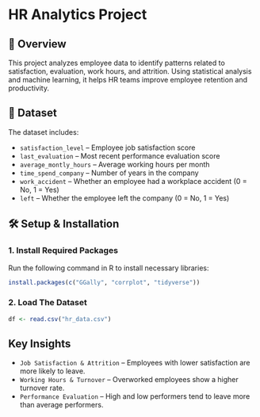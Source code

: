 # HR Analytics Project  

## 📌 Overview  
This project analyzes employee data to identify patterns related to satisfaction, evaluation, work hours, and attrition. Using statistical analysis and machine learning, it helps HR teams improve employee retention and productivity.  

## 📂 Dataset  
The dataset includes:  
- `satisfaction_level` – Employee job satisfaction score  
- `last_evaluation` – Most recent performance evaluation score  
- `average_montly_hours` – Average working hours per month  
- `time_spend_company` – Number of years in the company  
- `work_accident` – Whether an employee had a workplace accident (0 = No, 1 = Yes)  
- `left` – Whether the employee left the company (0 = No, 1 = Yes)  

## 🛠️ Setup & Installation  
### **1. Install Required Packages**  
Run the following command in R to install necessary libraries:  
```r
install.packages(c("GGally", "corrplot", "tidyverse"))
```
### **2. Load The Dataset**
```r
df <- read.csv("hr_data.csv")
```
## Key Insights
- `Job Satisfaction & Attrition` – Employees with lower satisfaction are more likely to leave.
- `Working Hours & Turnover` – Overworked employees show a higher turnover rate.
- `Performance Evaluation` – High and low performers tend to leave more than average performers.
